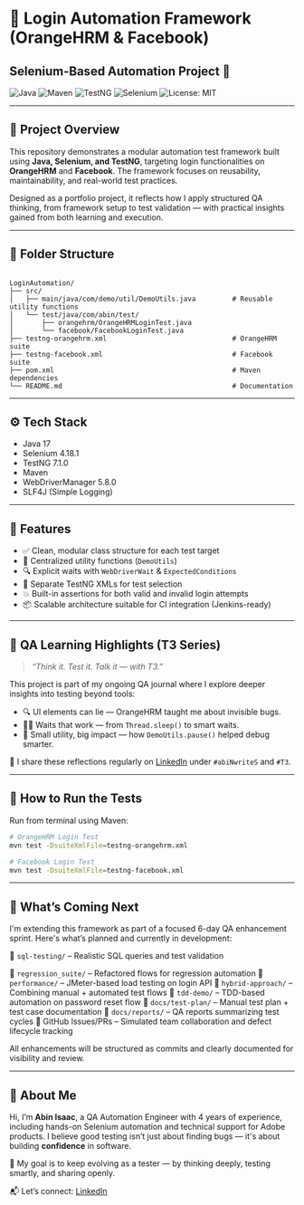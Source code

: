 # 🔐 Login Automation Framework (OrangeHRM & Facebook)

## Selenium-Based Automation Project 🚀

![Java](https://img.shields.io/badge/Java-ED8B00?style=for-the-badge&logo=java&logoColor=white)
![Maven](https://img.shields.io/badge/Maven-C71A36?style=for-the-badge&logo=apache-maven&logoColor=white)
![TestNG](https://img.shields.io/badge/TestNG-FF6347?style=for-the-badge&logo=testng&logoColor=white)
![Selenium](https://img.shields.io/badge/Selenium-43B02A?style=for-the-badge&logo=selenium&logoColor=white)
![License: MIT](https://img.shields.io/badge/License-MIT-blue.svg?style=for-the-badge)

---

## 📌 Project Overview

This repository demonstrates a modular automation test framework built using **Java, Selenium, and TestNG**, targeting login functionalities on **OrangeHRM** and **Facebook**. The framework focuses on reusability, maintainability, and real-world test practices.

Designed as a portfolio project, it reflects how I apply structured QA thinking, from framework setup to test validation — with practical insights gained from both learning and execution.

---

## 📁 Folder Structure

```

LoginAutomation/
├── src/
│   ├── main/java/com/demo/util/DemoUtils.java         # Reusable utility functions
│   └── test/java/com/abin/test/
│       ├── orangehrm/OrangeHRMLoginTest.java
│       └── facebook/FacebookLoginTest.java
├── testng-orangehrm.xml                               # OrangeHRM suite
├── testng-facebook.xml                                # Facebook suite
├── pom.xml                                            # Maven dependencies
└── README.md                                          # Documentation

````

---

## ⚙️ Tech Stack

- Java 17
- Selenium 4.18.1
- TestNG 7.1.0
- Maven
- WebDriverManager 5.8.0
- SLF4J (Simple Logging)

---

## 🧪 Features

- ✅ Clean, modular class structure for each test target
- 🔁 Centralized utility functions (`DemoUtils`)
- 🔍 Explicit waits with `WebDriverWait` & `ExpectedConditions`
- 📄 Separate TestNG XMLs for test selection
- 💥 Built-in assertions for both valid and invalid login attempts
- 📦 Scalable architecture suitable for CI integration (Jenkins-ready)

---

## 🧠 QA Learning Highlights (T3 Series)
> _“Think it. Test it. Talk it — with T3.”_

This project is part of my ongoing QA journal where I explore deeper insights into testing beyond tools:

- 🔍 UI elements can lie — OrangeHRM taught me about invisible bugs.
- 🧘‍♂️ Waits that work — from `Thread.sleep()` to smart waits.
- 🧩 Small utility, big impact — how `DemoUtils.pause()` helped debug smarter.

📝 I share these reflections regularly on [LinkedIn](https://www.linkedin.com/in/abin-isaac) under `#abiNwriteS` and `#T3`.

---

## 🚀 How to Run the Tests

Run from terminal using Maven:

```bash
# OrangeHRM Login Test
mvn test -DsuiteXmlFile=testng-orangehrm.xml

# Facebook Login Test
mvn test -DsuiteXmlFile=testng-facebook.xml
````

---

## 🔮 What’s Coming Next

I'm extending this framework as part of a focused 6-day QA enhancement sprint. Here's what’s planned and currently in development:

📂 `sql-testing/` – Realistic SQL queries and test validation

📂 `regression_suite/` – Refactored flows for regression automation
📂 `performance/` – JMeter-based load testing on login API
📂 `hybrid-approach/` – Combining manual + automated test flows
📂 `tdd-demo/` – TDD-based automation on password reset flow
📂 `docs/test-plan/` – Manual test plan + test case documentation
📂 `docs/reports/` – QA reports summarizing test cycles
🔧 GitHub Issues/PRs – Simulated team collaboration and defect lifecycle tracking

All enhancements will be structured as commits and clearly documented for visibility and review.

---

## 👤 About Me

Hi, I’m **Abin Isaac**, a QA Automation Engineer with 4 years of experience, including hands-on Selenium automation and technical support for Adobe products. I believe good testing isn’t just about finding bugs — it's about building **confidence** in software.

🎯 My goal is to keep evolving as a tester — by thinking deeply, testing smartly, and sharing openly.

📬 Let’s connect: [LinkedIn](https://www.linkedin.com/in/abin-isaac)
